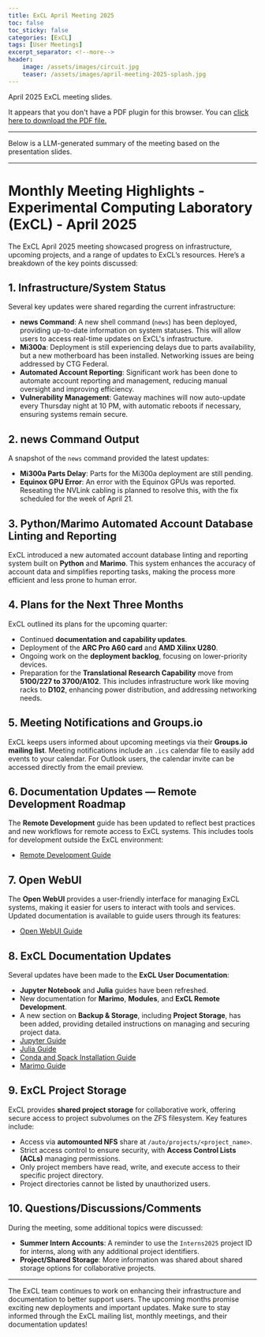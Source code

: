 ```yaml
---
title: ExCL April Meeting 2025
toc: false
toc_sticky: false
categories: [ExCL]
tags: [User Meetings]
excerpt_separator: <!--more-->
header:
    image: /assets/images/circuit.jpg
    teaser: /assets/images/april-meeting-2025-splash.jpg
---
```


April 2025 ExCL meeting slides.

<!--more-->

<object data='{% link /assets/presentations/2025-04-april-excl-meeting.pdf %}' type='application/pdf' width='560' height='700'><p>It appears that you don't have a PDF plugin for this browser. You can <a href='{% link /assets/presentations/2025-04-april-excl-meeting.pdf %}'>click here to download the PDF file.</a></p></object>

----

Below is a LLM-generated summary of the meeting based on the presentation slides.

----

# Monthly Meeting Highlights - Experimental Computing Laboratory (ExCL) - April 2025

The ExCL April 2025 meeting showcased progress on infrastructure, upcoming projects, and a range of updates to ExCL’s resources. Here’s a breakdown of the key points discussed:

## 1. **Infrastructure/System Status**
   Several key updates were shared regarding the current infrastructure:
   - **news Command**: A new shell command (`news`) has been deployed, providing up-to-date information on system statuses. This will allow users to access real-time updates on ExCL's infrastructure.
   - **Mi300a**: Deployment is still experiencing delays due to parts availability, but a new motherboard has been installed. Networking issues are being addressed by CTG Federal.
   - **Automated Account Reporting**: Significant work has been done to automate account reporting and management, reducing manual oversight and improving efficiency.
   - **Vulnerability Management**: Gateway machines will now auto-update every Thursday night at 10 PM, with automatic reboots if necessary, ensuring systems remain secure.

## 2. **news Command Output**
   A snapshot of the `news` command provided the latest updates:
   - **Mi300a Parts Delay**: Parts for the Mi300a deployment are still pending.
   - **Equinox GPU Error**: An error with the Equinox GPUs was reported. Reseating the NVLink cabling is planned to resolve this, with the fix scheduled for the week of April 21.

## 3. **Python/Marimo Automated Account Database Linting and Reporting**
   ExCL introduced a new automated account database linting and reporting system built on **Python** and **Marimo**. This system enhances the accuracy of account data and simplifies reporting tasks, making the process more efficient and less prone to human error.

## 4. **Plans for the Next Three Months**
   ExCL outlined its plans for the upcoming quarter:
   - Continued **documentation and capability updates**.
   - Deployment of the **ARC Pro A60 card** and **AMD Xilinx U280**.
   - Ongoing work on the **deployment backlog**, focusing on lower-priority devices.
   - Preparation for the **Translational Research Capability** move from **5100/227 to 3700/A102**. This includes infrastructure work like moving racks to **D102**, enhancing power distribution, and addressing networking needs.

## 5. **Meeting Notifications and Groups.io**
   ExCL keeps users informed about upcoming meetings via their **Groups.io mailing list**. Meeting notifications include an `.ics` calendar file to easily add events to your calendar. For Outlook users, the calendar invite can be accessed directly from the email preview.

## 6. **Documentation Updates — Remote Development Roadmap**
   The **Remote Development** guide has been updated to reflect best practices and new workflows for remote access to ExCL systems. This includes tools for development outside the ExCL environment:
   - [Remote Development Guide](https://docs.excl.ornl.gov/quick-start-guides/excl-remote-development)

## 7. **Open WebUI**
   The **Open WebUI** provides a user-friendly interface for managing ExCL systems, making it easier for users to interact with tools and services. Updated documentation is available to guide users through its features:
   - [Open WebUI Guide](https://docs.excl.ornl.gov/quick-start-guides/open-webui)

## 8. **ExCL Documentation Updates**
   Several updates have been made to the **ExCL User Documentation**:
   - **Jupyter Notebook** and **Julia** guides have been refreshed.
   - New documentation for **Marimo**, **Modules**, and **ExCL Remote Development**.
   - A new section on **Backup & Storage**, including **Project Storage**, has been added, providing detailed instructions on managing and securing project data.
   - [Jupyter Guide](https://docs.excl.ornl.gov/quick-start-guides/jupyter-quick-start)
   - [Julia Guide](https://docs.excl.ornl.gov/quick-start-guides/julia)
   - [Conda and Spack Installation Guide](https://docs.excl.ornl.gov/quick-start-guides/conda-and-spack-installation)
   - [Marimo Guide](https://docs.excl.ornl.gov/quick-start-guides/marimo)

## 9. **ExCL Project Storage**
   ExCL provides **shared project storage** for collaborative work, offering secure access to project subvolumes on the ZFS filesystem. Key features include:
   - Access via **automounted NFS** share at `/auto/projects/<project_name>`.
   - Strict access control to ensure security, with **Access Control Lists (ACLs)** managing permissions.
   - Only project members have read, write, and execute access to their specific project directory.
   - Project directories cannot be listed by unauthorized users.

## 10. **Questions/Discussions/Comments**
   During the meeting, some additional topics were discussed:
   - **Summer Intern Accounts**: A reminder to use the `Interns2025` project ID for interns, along with any additional project identifiers.
   - **Project/Shared Storage**: More information was shared about shared storage options for collaborative projects.

----

The ExCL team continues to work on enhancing their infrastructure and documentation to better support users. The upcoming months promise exciting new deployments and important updates. Make sure to stay informed through the ExCL mailing list, monthly meetings, and their documentation updates!
